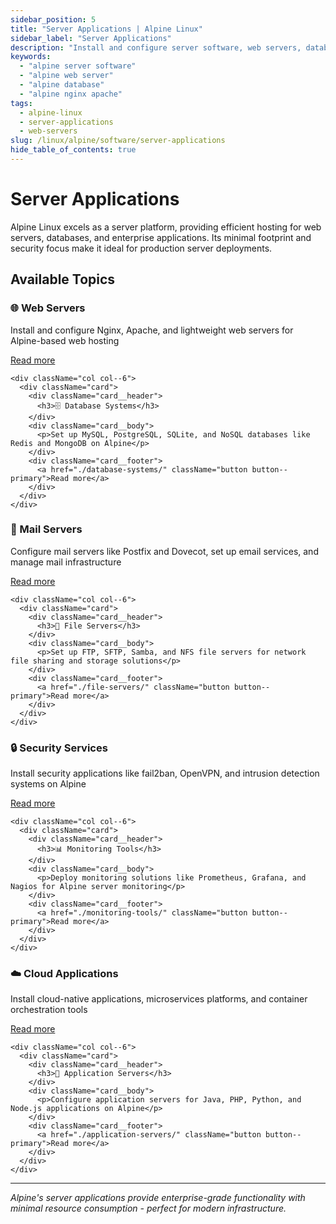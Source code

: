 ```yaml
---
sidebar_position: 5
title: "Server Applications | Alpine Linux"
sidebar_label: "Server Applications"
description: "Install and configure server software, web servers, databases, and enterprise applications on Alpine Linux."
keywords:
  - "alpine server software"
  - "alpine web server"
  - "alpine database"
  - "alpine nginx apache"
tags:
  - alpine-linux
  - server-applications
  - web-servers
slug: /linux/alpine/software/server-applications
hide_table_of_contents: true
---
```


# Server Applications

Alpine Linux excels as a server platform, providing efficient hosting for web servers, databases, and enterprise applications. Its minimal footprint and security focus make it ideal for production server deployments.

## Available Topics

<div className="container">
  <div className="row">
    <div className="col col--6">
      <div className="card">
        <div className="card__header">
          <h3>🌐 Web Servers</h3>
        </div>
        <div className="card__body">
          <p>Install and configure Nginx, Apache, and lightweight web servers for Alpine-based web hosting</p>
        </div>
        <div className="card__footer">
          <a href="./web-servers/" className="button button--primary">Read more</a>
        </div>
      </div>
    </div>
    
    <div className="col col--6">
      <div className="card">
        <div className="card__header">
          <h3>🗄️ Database Systems</h3>
        </div>
        <div className="card__body">
          <p>Set up MySQL, PostgreSQL, SQLite, and NoSQL databases like Redis and MongoDB on Alpine</p>
        </div>
        <div className="card__footer">
          <a href="./database-systems/" className="button button--primary">Read more</a>
        </div>
      </div>
    </div>
  </div>

  <div className="row">
    <div className="col col--6">
      <div className="card">
        <div className="card__header">
          <h3>📧 Mail Servers</h3>
        </div>
        <div className="card__body">
          <p>Configure mail servers like Postfix and Dovecot, set up email services, and manage mail infrastructure</p>
        </div>
        <div className="card__footer">
          <a href="./mail-servers/" className="button button--primary">Read more</a>
        </div>
      </div>
    </div>
    
    <div className="col col--6">
      <div className="card">
        <div className="card__header">
          <h3>📁 File Servers</h3>
        </div>
        <div className="card__body">
          <p>Set up FTP, SFTP, Samba, and NFS file servers for network file sharing and storage solutions</p>
        </div>
        <div className="card__footer">
          <a href="./file-servers/" className="button button--primary">Read more</a>
        </div>
      </div>
    </div>
  </div>

  <div className="row">
    <div className="col col--6">
      <div className="card">
        <div className="card__header">
          <h3>🔒 Security Services</h3>
        </div>
        <div className="card__body">
          <p>Install security applications like fail2ban, OpenVPN, and intrusion detection systems on Alpine</p>
        </div>
        <div className="card__footer">
          <a href="./security-services/" className="button button--primary">Read more</a>
        </div>
      </div>
    </div>
    
    <div className="col col--6">
      <div className="card">
        <div className="card__header">
          <h3>📊 Monitoring Tools</h3>
        </div>
        <div className="card__body">
          <p>Deploy monitoring solutions like Prometheus, Grafana, and Nagios for Alpine server monitoring</p>
        </div>
        <div className="card__footer">
          <a href="./monitoring-tools/" className="button button--primary">Read more</a>
        </div>
      </div>
    </div>
  </div>

  <div className="row">
    <div className="col col--6">
      <div className="card">
        <div className="card__header">
          <h3>☁️ Cloud Applications</h3>
        </div>
        <div className="card__body">
          <p>Install cloud-native applications, microservices platforms, and container orchestration tools</p>
        </div>
        <div className="card__footer">
          <a href="./cloud-applications/" className="button button--primary">Read more</a>
        </div>
      </div>
    </div>
    
    <div className="col col--6">
      <div className="card">
        <div className="card__header">
          <h3>🔧 Application Servers</h3>
        </div>
        <div className="card__body">
          <p>Configure application servers for Java, PHP, Python, and Node.js applications on Alpine</p>
        </div>
        <div className="card__footer">
          <a href="./application-servers/" className="button button--primary">Read more</a>
        </div>
      </div>
    </div>
  </div>
</div>

---

*Alpine's server applications provide enterprise-grade functionality with minimal resource consumption - perfect for modern infrastructure.*